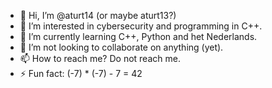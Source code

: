 - 👋 Hi, I’m @aturt14 (or maybe aturt13?)
- 👀 I’m interested in cybersecurity and programming in C++.
- 🌱 I’m currently learning C++, Python and het Nederlands.
- 💞️ I’m not looking to collaborate on anything (yet).
- 📫 How to reach me? Do not reach me.
- ⚡ Fun fact: (-7) * (-7) - 7 = 42 

<!---
aturt14/aturt14 is a ✨ special ✨ repository because its `README.md` (this file) appears on your GitHub profile.
You can click the Preview link to take a look at your changes.
--->
